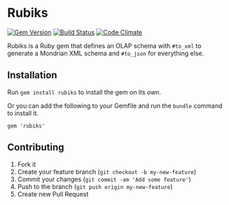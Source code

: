 # Rubiks

[![Gem Version](https://badge.fury.io/rb/rubiks.png)](http://badge.fury.io/rb/rubiks)
[![Build Status](https://secure.travis-ci.org/moneydesktop/rubiks.png?branch=master)](https://travis-ci.org/moneydesktop/rubiks)
[![Code Climate](https://codeclimate.com/github/moneydesktop/rubiks.png)](https://codeclimate.com/github/moneydesktop/rubiks)

Rubiks is a Ruby gem that defines an OLAP schema with `#to_xml` to generate a Mondrian XML schema and `#to_json` for everything else.

## Installation

Run `gem install rubiks` to install the gem on its own.

Or you can add the following to your Gemfile and run the `bundle` command to install it.

    gem 'rubiks'

## Contributing

1. Fork it
2. Create your feature branch (`git checkout -b my-new-feature`)
3. Commit your changes (`git commit -am 'Add some feature'`)
4. Push to the branch (`git push origin my-new-feature`)
5. Create new Pull Request
